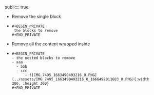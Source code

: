 public:: true

- Remove the single block
- ```
  #+BEGIN_PRIVATE
   the blocks to remove
  #+END_PRIVATE
  ```
- Remove all the content wrapped inside
- ```
  #+BEGIN_PRIVATE
  - the nested blocks to remove  
  - aaa  
  	- bbb  
  	- ccc  
  		- ![IMG_7495_1663490493216_0.PNG](../assets/IMG_7495_1663490493216_0_1666492811683_0.PNG){:width 300, :height 300}  
  #+END_PRIVATE
  ```